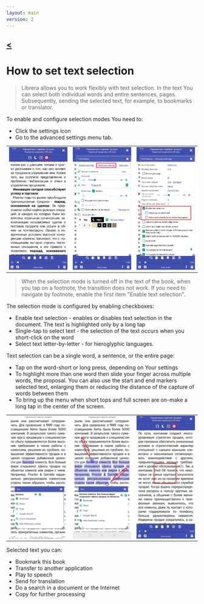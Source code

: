 ```yaml
---
layout: main
version: 2
---
```

[<](/wiki/faq/es)
---

# How to set text selection

> Librera allows you to work flexibly with text selection. In the text You can select both individual words and entire sentences, pages. 
Subsequently, sending the selected text, for example, to bookmarks or translator.

To enable and configure selection modes You need to:
* Click the settings icon
* Go to the advanced settings menu tab.



||||
|-|-|-|
|![](1.jpg)|![](2.jpg)|![](3.jpg)|

> When the selection mode is turned off in the text of the book, when you tap on a footnote, the transition does not work. If you need to navigate by footnote, enable the first item "Enable text selection".


The selection mode is configured by enabling checkboxes:
* Enable text selection - enables or disables text selection in the document. The text is highlighted only by a long tap
* Single-tap to select text -  the selection of the text occurs when you short-click on the word
* Select text letter-by-letter - for hieroglyphic languages.

Text selection can be a single word, a sentence, or the entire page: 
* Tap on the word-short or long press, depending on Your settings
* To highlight more than one word then slide your finger across multiple words, the proposal. You can also use the start and end markers
selected text, enlarging them or reducing the distance of the capture of words between them
* To bring up the menu when short tops and full screen are on-make a long tap in the center of the screen.

||||
|-|-|-|
|![](4.jpg)|![](5.jpg)|![](6.jpg)|


Selected text you can:
* Bookmark this book
* Transfer to another application
* Play to speech
* Send for translation 
* Do a search in a document or the Internet
* Copy for further processing

